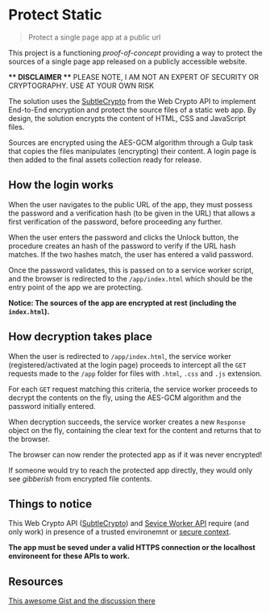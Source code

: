 # Protect Static

> Protect a single page app at a public url

This project is a functioning _proof-of-concept_ providing a way to protect the sources of a single page app released on a publicly accessible website.

**\*\* DISCLAIMER \*\***
PLEASE NOTE, I AM NOT AN EXPERT OF SECURITY OR CRYPTOGRAPHY. USE AT YOUR OWN RISK

The solution uses the [SubtleCrypto](https://developer.mozilla.org/en-US/docs/Web/API/SubtleCrypto) from the Web Crypto API to implement End-to-End encryption and protect the source files of a static web app. By design, the solution encrypts the content of HTML, CSS and JavaScript files.

Sources are encrypted using the AES-GCM algorithm through a Gulp task that copies the files manipulates (encrypting) their content. A login page is then added to the final assets collection ready for release.

## How the login works

When the user navigates to the public URL of the app, they must possess the password and a verification hash (to be given in the URL) that allows a first verification of the password, before proceeding any further.

When the user enters the password and clicks the Unlock button, the procedure creates an hash of the password to verify if the URL hash matches. If the two hashes match, the user has entered a valid password.

Once the password validates, this is passed on to a service worker script, and the browser is redirected to the `/app/index.html` which should be the entry point of the app we are protecting.

**Notice: The sources of the app are encrypted at rest (including the `index.html`).**

## How decryption takes place

When the user is redirected to `/app/index.html`, the service worker (registered/activated at the login page) proceeds to intercept all the `GET` requests made to the `/app` folder for files with `.html`, `.css` and `.js` extension.

For each `GET` request matching this criteria, the service worker proceeds to decrypt the contents on the fly, using the AES-GCM algorithm and the password initially entered.

When decryption succeeds, the service worker creates a new `Response` object on the fly, containing the clear text for the content and returns that to the browser.

The browser can now render the protected app as if it was never encrypted!

If someone would try to reach the protected app directly, they would only see _gibberish_ from encrypted file contents.

## Things to notice

This Web Crypto API ([SubtleCrypto](https://developer.mozilla.org/en-US/docs/Web/API/SubtleCrypto)) and [Sevice Worker API](https://developer.mozilla.org/en-US/docs/Web/API/Service_Worker_API) require (and only work) in presence of a trusted environemnt or [secure context](https://developer.mozilla.org/en-US/docs/Web/Security/Secure_Contexts).

**The app must be seved under a valid HTTPS connection or the localhost environeent for these APIs to work.**

## Resources

[This awesome Gist and the discussion there](https://gist.github.com/chrisveness/43bcda93af9f646d083fad678071b90a)
